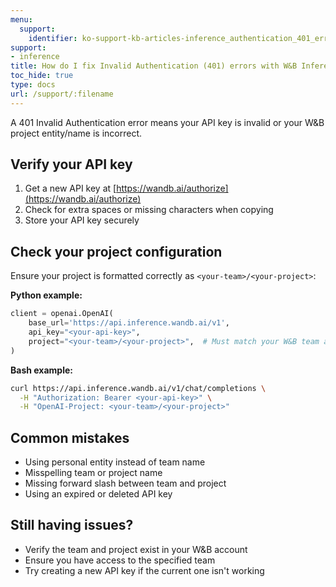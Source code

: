 ```yaml
---
menu:
  support:
    identifier: ko-support-kb-articles-inference_authentication_401_error
support:
- inference
title: How do I fix Invalid Authentication (401) errors with W&B Inference?
toc_hide: true
type: docs
url: /support/:filename
---
```


A 401 Invalid Authentication error means your API key is invalid or your W&B project entity/name is incorrect.

## Verify your API key

1. Get a new API key at [https://wandb.ai/authorize](https://wandb.ai/authorize)
2. Check for extra spaces or missing characters when copying
3. Store your API key securely

## Check your project configuration

Ensure your project is formatted correctly as `<your-team>/<your-project>`:

**Python example:**
```python
client = openai.OpenAI(
    base_url='https://api.inference.wandb.ai/v1',
    api_key="<your-api-key>",
    project="<your-team>/<your-project>",  # Must match your W&B team and project
)
```

**Bash example:**
```bash
curl https://api.inference.wandb.ai/v1/chat/completions \
  -H "Authorization: Bearer <your-api-key>" \
  -H "OpenAI-Project: <your-team>/<your-project>"
```

## Common mistakes

- Using personal entity instead of team name
- Misspelling team or project name
- Missing forward slash between team and project
- Using an expired or deleted API key

## Still having issues?

- Verify the team and project exist in your W&B account
- Ensure you have access to the specified team
- Try creating a new API key if the current one isn't working